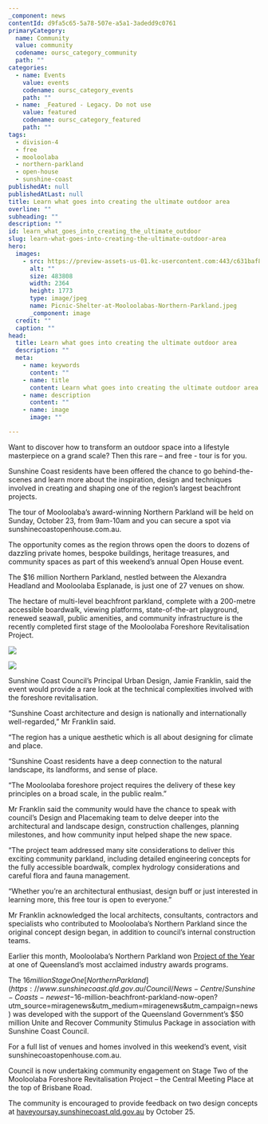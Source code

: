 ```yaml
---
_component: news
contentId: d9fa5c65-5a78-507e-a5a1-3adedd9c0761
primaryCategory:
  name: Community
  value: community
  codename: oursc_category_community
  path: ""
categories:
  - name: Events
    value: events
    codename: oursc_category_events
    path: ""
  - name: _Featured - Legacy. Do not use
    value: featured
    codename: oursc_category_featured
    path: ""
tags:
  - division-4
  - free
  - mooloolaba
  - northern-parkland
  - open-house
  - sunshine-coast
publishedAt: null
publishedAtLast: null
title: Learn what goes into creating the ultimate outdoor area
overline: ""
subheading: ""
description: ""
id: learn_what_goes_into_creating_the_ultimate_outdoor
slug: learn-what-goes-into-creating-the-ultimate-outdoor-area
hero:
  images:
    - src: https://preview-assets-us-01.kc-usercontent.com:443/c631baf8-1b46-001f-580c-d0001b68b4a8/871e1c4a-a810-4645-bbbc-2cdc5464c2ca/Picnic-Shelter-at-Mooloolabas-Northern-Parkland.jpeg
      alt: ""
      size: 483808
      width: 2364
      height: 1773
      type: image/jpeg
      name: Picnic-Shelter-at-Mooloolabas-Northern-Parkland.jpeg
      _component: image
  credit: ""
  caption: ""
head:
  title: Learn what goes into creating the ultimate outdoor area
  description: ""
  meta:
    - name: keywords
      content: ""
    - name: title
      content: Learn what goes into creating the ultimate outdoor area
    - name: description
      content: ""
    - name: image
      image: ""

---
```

Want to discover how to transform an outdoor space into a lifestyle masterpiece on a grand scale? Then this rare – and free - tour is for you.

Sunshine Coast residents have been offered the chance to go behind-the-scenes and learn more about the inspiration, design and techniques involved in creating and shaping one of the region’s largest beachfront projects.

The tour of Mooloolaba’s award-winning Northern Parkland will be held on Sunday, October 23, from 9am-10am and you can secure a spot via sunshinecoastopenhouse.com.au.

The opportunity comes as the region throws open the doors to dozens of dazzling private homes, bespoke buildings, heritage treasures, and community spaces as part of this weekend’s annual Open House event.

The $16 million Northern Parkland, nestled between the Alexandra Headland and Mooloolaba Esplanade, is just one of 27 venues on show.

The hectare of multi-level beachfront parkland, complete with a 200-metre accessible boardwalk, viewing platforms, state-of-the-art playground, renewed seawall, public amenities, and community infrastructure is the recently completed first stage of the Mooloolaba Foreshore Revitalisation Project.

![](https://preview-assets-us-01.kc-usercontent.com:443/c631baf8-1b46-001f-580c-d0001b68b4a8/015f715f-65bb-45b1-a76c-baae1426c9f6/Mooloolabas-Northern-Parkland-1-1024x768.jpeg)

![](https://preview-assets-us-01.kc-usercontent.com:443/c631baf8-1b46-001f-580c-d0001b68b4a8/91bf3c6f-5a80-4672-8955-ff0d29571b32/Northern-Parkland-coastal-views-1-1024x768.jpeg)

Sunshine Coast Council’s Principal Urban Design, Jamie Franklin, said the event would provide a rare look at the technical complexities involved with the foreshore revitalisation.

“Sunshine Coast architecture and design is nationally and internationally well-regarded,” Mr Franklin said.

“The region has a unique aesthetic which is all about designing for climate and place.

“Sunshine Coast residents have a deep connection to the natural landscape, its landforms, and sense of place.

“The Mooloolaba foreshore project requires the delivery of these key principles on a broad scale, in the public realm.”

Mr Franklin said the community would have the chance to speak with council’s Design and Placemaking team to delve deeper into the architectural and landscape design, construction challenges, planning milestones, and how community input helped shape the new space.

“The project team addressed many site considerations to deliver this exciting community parkland, including detailed engineering concepts for the fully accessible boardwalk, complex hydrology considerations and careful flora and fauna management.

“Whether you’re an architectural enthusiast, design buff or just interested in learning more, this free tour is open to everyone.”

Mr Franklin acknowledged the local architects, consultants, contractors and specialists who contributed to Mooloolaba’s Northern Parkland since the original concept design began, in addition to council’s internal construction teams.

Earlier this month, Mooloolaba’s Northern Parkland won [Project of the Year](https://www.sunshinecoast.qld.gov.au/Council/News-Centre/Waterfront-wonderland-celebrated-as-a-shining-example)
&#x20;at one of Queensland’s most acclaimed industry awards programs.

The $16 million Stage One [Northern Parkland](https://www.sunshinecoast.qld.gov.au/Council/News-Centre/Sunshine-Coasts-newest-$16-million-beachfront-parkland-now-open?utm_source=miragenews&utm_medium=miragenews&utm_campaign=news)
&#x20;was developed with the support of the Queensland Government’s $50 million Unite and Recover Community Stimulus Package in association with Sunshine Coast Council.  

For a full list of venues and homes involved in this weekend’s event, visit sunshinecoastopenhouse.com.au.

Council is now undertaking community engagement on Stage Two of the Mooloolaba Foreshore Revitalisation Project – the Central Meeting Place at the top of Brisbane Road.

The community is encouraged to provide feedback on two design concepts at [haveyoursay.sunshinecoast.qld.gov.au](https://haveyoursay.sunshinecoast.qld.gov.au/)
&#x20;by October 25.
